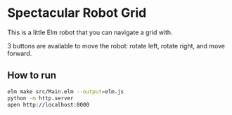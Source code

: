 # Spectacular Robot Grid

This is a little Elm robot that you can navigate a grid with.

3 buttons are available to move the robot: rotate left, rotate right, and move forward.

## How to run
```bash
elm make src/Main.elm --output=elm.js
python -m http.server
open http://localhost:8000
```
